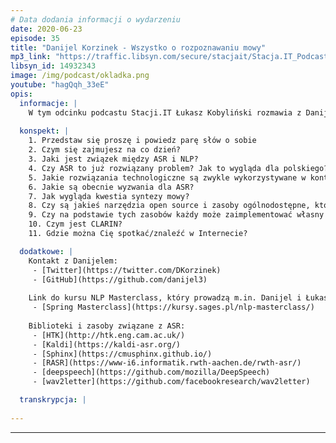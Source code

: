 ```yaml
---
# Data dodania informacji o wydarzeniu
date: 2020-06-23
episode: 35
title: "Danijel Korzinek - Wszystko o rozpoznawaniu mowy"
mp3_link: "https://traffic.libsyn.com/secure/stacjait/Stacja.IT_Podcast_35_Danijel_Korzinek_-_Wszystko_o_rozpoznawaniu_mowy.mp3"
libsyn_id: 14932343
image: /img/podcast/okladka.png
youtube: "hagQqh_33eE"
opis:
  informacje: |
    W tym odcinku podcastu Stacji.IT Łukasz Kobyliński rozmawia z Danijelem Korzinkiem, który na co dzień zajmuje się technologią ASR, czyli rozpoznawaniem mowy. 
  
  konspekt: |
    1. Przedstaw się proszę i powiedz parę słów o sobie
    2. Czym się zajmujesz na co dzień?
    3. Jaki jest związek między ASR i NLP?
    4. Czy ASR to już rozwiązany problem? Jak to wygląda dla polskiego?
    5. Jakie rozwiązania technologiczne są zwykle wykorzystywane w kontekście ASR?
    6. Jakie są obecnie wyzwania dla ASR?
    7. Jak wygląda kwestia syntezy mowy?
    8. Czy są jakieś narzędzia open source i zasoby ogólnodostępne, które realizują te zadania?
    9. Czy na podstawie tych zasobów każdy może zaimplementować własny system ASR?
    10. Czym jest CLARIN?
    11. Gdzie można Cię spotkać/znaleźć w Internecie?

  dodatkowe: |
    Kontakt z Danijelem:
     - [Twitter](https://twitter.com/DKorzinek)
     - [GitHub](https://github.com/danijel3)
     
    Link do kursu NLP Masterclass, który prowadzą m.in. Danijel i Łukasz
     - [Spring Masterclass](https://kursy.sages.pl/nlp-masterclass/)
     
    Biblioteki i zasoby związane z ASR:
     - [HTK](http://htk.eng.cam.ac.uk/)
     - [Kaldi](https://kaldi-asr.org/)
     - [Sphinx](https://cmusphinx.github.io/)
     - [RASR](https://www-i6.informatik.rwth-aachen.de/rwth-asr/)
     - [deepspeech](https://github.com/mozilla/DeepSpeech)
     - [wav2letter](https://github.com/facebookresearch/wav2letter)

  transkrypcja: | 
    
---
```



















  
---

